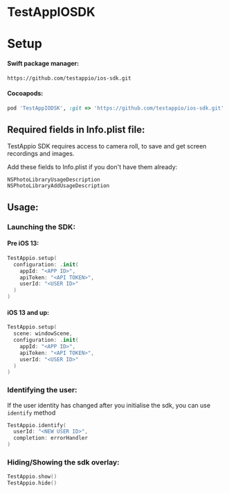 # TestAppIOSDK

Setup
=====

  

#### Swift package manager:

```plain
https://github.com/testappio/ios-sdk.git
```

#### Cocoapods:

```ruby
pod 'TestAppIODSK', :git => 'https://github.com/testappio/ios-sdk.git'
```

  

Required fields in Info.plist file:
-----------------------------------

TestAppio SDK requires access to camera roll, to save and get screen recordings and images.

Add these fields to Info.plist if you don't have them already:

```plain
NSPhotoLibraryUsageDescription
NSPhotoLibraryAddUsageDescription
```

Usage:
------

### Launching the SDK:

#### Pre iOS 13:

```swift
TestAppio.setup(
  configuration: .init(
    appId: "<APP ID>",
    apiToken: "<API TOKEN>",
    userId: "<USER ID>"
  )
)
```

#### iOS 13 and up:

```swift
TestAppio.setup(
  scene: windowScene,
  configuration: .init(
    appId: "<APP ID>",
    apiToken: "<API TOKEN>",
    userId: "<USER ID>"
  )
)
```

  

### Identifying the user:

If the user identity has changed after you initialise the sdk, you can use `identify` method

```swift
TestAppio.identify(
  userId: "<NEW USER ID>",
  completion: errorHandler
)
```

  

### Hiding/Showing the sdk overlay:

```swift
TestAppio.show()
TestAppio.hide()
```